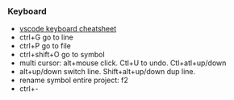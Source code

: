 ### Keyboard
* [vscode keyboard cheatsheet](https://code.visualstudio.com/shortcuts/keyboard-shortcuts-windows.pdf)
* ctrl+G go to line
* ctrl+P go to file
* ctrl+shift+O go to symbol
* multi cursor: alt+mouse click. Ctl+U to undo. Ctl+atl+up/down
* alt+up/down switch line. Shift+alt+up/down dup line.
* rename symbol entire project: f2
* ctrl+-
